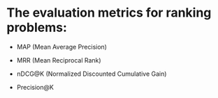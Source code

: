 # The evaluation metrics for ranking problems:

* MAP (Mean Average Precision)

* MRR (Mean Reciprocal Rank)

* nDCG@K (Normalized Discounted Cumulative Gain)

* Precision@K
